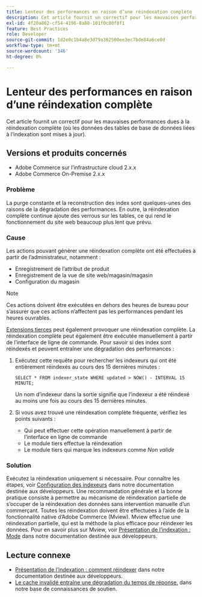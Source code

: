 ```yaml
---
title: Lenteur des performances en raison d’une réindexation complète
description: Cet article fournit un correctif pour les mauvaises performances dues à la réindexation complète (où les données des tables de base de données liées à l’indexation sont mises à jour).
exl-id: 4f20a862-cf54-4196-8a88-101f0c80f8f1
feature: Best Practices
role: Developer
source-git-commit: 1d2e0c1b4a8e3d79a362500ee3ec7bde84a6ce0d
workflow-type: tm+mt
source-wordcount: '346'
ht-degree: 0%

---
```


# Lenteur des performances en raison d’une réindexation complète

Cet article fournit un correctif pour les mauvaises performances dues à la réindexation complète (où les données des tables de base de données liées à l’indexation sont mises à jour).

## Versions et produits concernés

* Adobe Commerce sur l’infrastructure cloud 2.x.x
* Adobe Commerce On-Premise 2.x.x

### Problème

La purge constante et la reconstruction des index sont quelques-unes des raisons de la dégradation des performances. En outre, la réindexation complète continue ajoute des verrous sur les tables, ce qui rend le fonctionnement du site web beaucoup plus lent que prévu.

### Cause

Les actions pouvant générer une réindexation complète ont été effectuées à partir de l’administrateur, notamment :

* Enregistrement de l’attribut de produit
* Enregistrement de la vue de site web/magasin/magasin
* Configuration du magasin

>[!NOTE]
>
>Ces actions doivent être exécutées en dehors des heures de bureau pour s’assurer que ces actions n’affectent pas les performances pendant les heures ouvrables.

[Extensions tierces](https://support.magento.com/hc/en-us/articles/360042361152-Best-Practices-for-using-third-party-extensions-in-Magento) peut également provoquer une réindexation complète. La réindexation complète peut également être exécutée manuellement à partir de l’interface de ligne de commande. Pour savoir si des index sont réindexés et peuvent entraîner une dégradation des performances :

1. Exécutez cette requête pour rechercher les indexeurs qui ont été entièrement réindexés au cours des 15 dernières minutes :

   ```
   SELECT * FROM indexer_state WHERE updated > NOW() - INTERVAL 15 MINUTE;
   ```

   Un nom d’indexeur dans la sortie signifie que l’indexeur a été réindexé au moins une fois au cours des 15 dernières minutes.

1. Si vous avez trouvé une réindexation complète fréquente, vérifiez les points suivants :
   * Qui peut effectuer cette opération manuellement à partir de l’interface en ligne de commande
   * Le module tiers effectue la réindexation
   * Le module tiers qui marque les indexeurs comme *Non valide*

### Solution

Exécutez la réindexation uniquement si nécessaire. Pour connaître les étapes, voir [Configuration des indexeurs](https://devdocs.magento.com/guides/v2.3/config-guide/cli/config-cli-subcommands-index.html#configure-indexers) dans notre documentation destinée aux développeurs. Une recommandation générale et la bonne pratique consiste à permettre au mécanisme de réindexation partielle de s’occuper de la réindexation des données sans intervention manuelle d’un commerçant. Toutes les réindexation doivent être effectuées à l’aide de la fonctionnalité native d’Adobe Commerce (Mview). Mview effectue une réindexation partielle, qui est la méthode la plus efficace pour réindexer les données. Pour en savoir plus sur Mview, voir [Présentation de l’indexation : Mode](https://devdocs.magento.com/guides/v2.3/extension-dev-guide/indexing.html#m2devgde-mview) dans notre documentation destinée aux développeurs.

## Lecture connexe

* [Présentation de l’indexation : comment réindexer](https://devdocs.magento.com/guides/v2.3/extension-dev-guide/indexing.html#how-to-reindex) dans notre documentation destinée aux développeurs.
* [Le cache invalidé entraîne une dégradation du temps de réponse.](/help/troubleshooting/miscellaneous/invalidated-cache-causes-response-time-degradation.md) dans notre base de connaissances de soutien.
